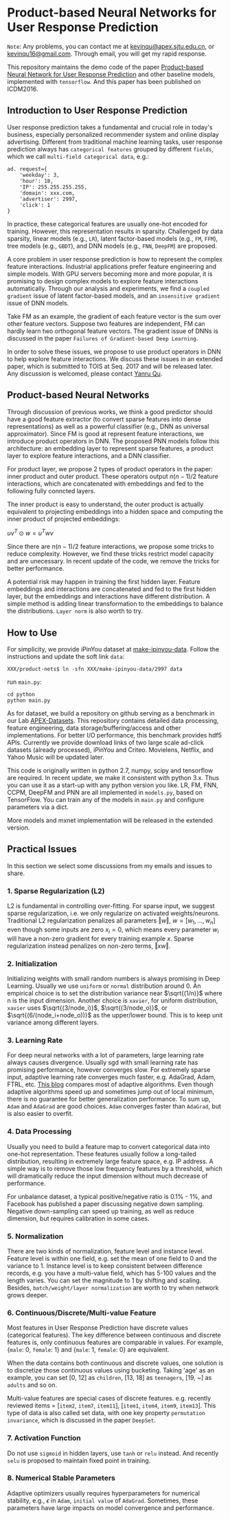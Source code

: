 # Product-based Neural Networks for User Response Prediction

``Note``: Any problems, you can contact me at kevinqu@apex.sjtu.edu.cn, or kevinqu16@gmail.com. Through email, you will get my rapid response.

This repository maintains the demo code of the paper 
[Product-based Neural Network for User Response Prediction](https://arxiv.org/abs/1611.00144) 
and other baseline models, implemented with ``tensorflow``. 
And this paper has been published on ICDM2016.

## Introduction to User Response Prediction

User response prediction takes a fundamental and crucial role in today's business, especially personalized recommender system and online display advertising. 
Different from traditional machine learning tasks, 
user response prediction always has ``categorical features`` grouped by different ``fields``, 
which we call ``multi-field categorical data``, e.g.: 

    ad. request={
        'weekday': 3, 
        'hour': 18, 
        'IP': 255.255.255.255, 
        'domain': xxx.com, 
        'advertiser': 2997, 
        'click': 1
    }

In practice, these categorical features are usually one-hot encoded for training. 
However, this representation results in sparsity.
Challenged by data sparsity, linear models (e.g., ``LR``), latent factor-based models (e.g., ``FM``, ``FFM``), tree models (e.g., ``GBDT``), and DNN models (e.g., ``FNN``, ``DeepFM``) are proposed.

A core problem in user response prediction is how to represent the complex feature interactions. Industrial applications prefer feature engineering and simple models. With GPU servers becoming more and more popular, it is promising to design complex models to explore feature interactions automatically. Through our analysis and experiments, we find a ``coupled gradient`` issue of latent factor-based models, and an ``insensitive gradient`` issue of DNN models.

Take FM as an example, the gradient of each feature vector is the sum over other feature vectors. Suppose two features are independent, FM can hardly learn two orthogonal feature vectors. The gradient issue of DNNs is discussed in the paper ``Failures of Gradient-based Deep Learning``. 

<!--Another interesting fact in recommendation or ctr contests is that, winning solutions usually transform discrete features into continuous or vice versa:
- Use GBDT to convert continuous features to binary ones, and feed binary features to FM.
- Use FM/DNN to convert discrete features to embeddings or interactions, and feed these features to GBDT.-->

In order to solve these issues, we propose to use product operators in DNN to help explore feature interactions. We discuss these issues in an extended paper, which is submitted to TOIS at Seq. 2017 and will be released later.
Any discussion is welcomed, please contact [Yanru Qu](http://apex.sjtu.edu.cn/members/kevinqu@apexlab.org).

## Product-based Neural Networks

Through discussion of previous works, we think a good predictor should have a good feature extractor (to convert sparse features into dense representations) as well as a powerful classifier (e.g., DNN as universal approximator). Since FM is good at represent feature interactions, we introduce product operators in DNN. The proposed PNN models follow this architecture: an embedding layer to represent sparse features, a product layer to explore feature interactions, and a DNN classifier.

For product layer, we propose 2 types of product operators in the paper: inner product and outer product. These operators output $n(n-1)/2$ feature interactions, which are concatenated with embeddings and fed to the following fully conncted layers.

The inner product is easy to understand, the outer product is actually equivalent to projecting embeddings into a hidden space and computing the inner product of projected embeddings:

$uv^T\odot w = u^Twv$

Since there are $n(n-1)/2$ feature interactions, we propose some tricks to reduce complexity.
However, we find these tricks restrict model capacity and are unecessary.
In recent update of the code, we remove the tricks for better performance. 

A potential risk may happen in training the first hidden layer. Feature embeddings and interactions are concatenated and fed to the first hidden layer, but the embeddings and interactions have different distribution. A simple method is adding linear transformation to the embeddings to balance the distributions. ``Layer norm`` is also worth to try.

## How to Use

For simplicity, we provide iPinYou dataset at [make-ipinyou-data](https://github.com/Atomu2014/make-ipinyou-data). 
Follow the instructions and update the soft link `data`:

```
XXX/product-nets$ ln -sfn XXX/make-ipinyou-data/2997 data
```

run ``main.py``:

    cd python
    python main.py

As for dataset, we build a repository on github serving as a benchmark in our Lab 
[APEX-Datasets](https://github.com/Atomu2014/Ads-RecSys-Datasets). 
This repository contains detailed data processing, feature engineering, 
data storage/buffering/access and other implementations.
For better I/O performance, this benchmark provides hdf5 APIs.
Currently we provide download links of two large scale ad-click datasets (already processed), 
iPinYou and Criteo. Movielens, Netflix, and Yahoo Music will be updated later.

This code is originally written in python 2.7, numpy, scipy and tensorflow are required. 
In recent update, we make it consistent with python 3.x. 
Thus you can use it as a start-up with any python version you like.
LR, FM, FNN, CCPM, DeepFM and PNN are all implemented in `models.py`, based on TensorFlow. 
You can train any of the models in `main.py` and configure parameters via a dict.

More models and mxnet implementation will be released in the extended version.

## Practical Issues

In this section we select some discussions from my emails and issues to share.

### 1. Sparse Regularization (L2)

L2 is fundamental in controlling over-fitting.
For sparse input, we suggest sparse regularization, 
i.e. we only regularize on activated weights/neurons.
Traditional L2 regularization penalizes all parameters $\Vert w\Vert$, $w = [w_1, \dots, w_n]$ even though some inputs are zero $x_i = 0$,
which means every parameter $w_i$ will have a non-zero gradient for every training example $x$.
Sparse regularization instead penalizes on non-zero terms, $\Vert xw \Vert$. 

### 2. Initialization

Initializing weights with small random numbers is always promising in Deep Learning.
Usually we use ``uniform`` or ``normal`` distribution around 0.
An empirical choice is to set the distribution variance near $\sqrt{(1/n)}$ where n is the input dimension.
Another choice is ``xavier``, for uniform distribution, 
``xavier`` uses $\sqrt{(3/node_i)}$, $\sqrt{(3/node_o)}$, 
or $\sqrt{(6/(node_i+node_o))}$ as the upper/lower bound. 
This is to keep unit variance among different layers.

### 3. Learning Rate

For deep neural networks with a lot of parameters, 
large learning rate always causes divergence. 
Usually sgd with small learning rate has promising performance, however converges slow.
For extremely sparse input, adaptive learning rate converges much faster, 
e.g. AdaGrad, Adam, FTRL, etc.
[This blog](http://sebastianruder.com/optimizing-gradient-descent/) 
compares most of adaptive algorithms.
Even though adaptive algorithms speed up and sometimes jump out of local minimum, 
there is no guarantee for better generalization performance.
To sum up, ``Adam`` and ``AdaGrad`` are good choices. ``Adam`` converges faster than ``AdaGrad``, but is also easier to overfit.

### 4. Data Processing

Usually you need to build a feature map to convert categorical data into one-hot representation.
These features usually follow a long-tailed distribution,
resulting in extremely large feature space, e.g. IP address. 
A simple way is to remove those low frequency features by a threshold, 
which will dramatically reduce the input dimension without much decrease of performance.

For unbalance dataset, a typical positive/negative ratio is 0.1% - 1%, 
and Facebook has published a paper discussing negative down sampling. 
Negative down-sampling can speed up training, as well as reduce dimension, but requires calibration in some cases.

### 5. Normalization

There are two kinds of normalization, feature level and instance level.
Feature level is within one field, 
e.g. set the mean of one field to 0 and the variance to 1.
Instance level is to keep consistent between difference records,
e.g. you have a multi-value field, which has 5-100 values and the length varies. 
You can set the magnitude to 1 by shifting and scaling.
Besides, ``batch/weight/layer normalization`` are worth to try when network grows deeper.

### 6. Continuous/Discrete/Multi-value Feature

Most features in User Response Prediction have discrete values (categorical features). The key difference between continuous and discrete features is, only continuous features are comparable in values. For example, {``male``: 0, ``female``: 1} and {``male``: 1, ``female``: 0} are equivalent.

When the data contains both continuous and discrete values, one solution is to discretize those continuous values using bucketing. Taking 'age' as an example, you can set [0, 12] as ``children``, [13, 18] as ``teenagers``, [19, ~] as ``adults`` and so on. 

Multi-value features are special cases of discrete features. 
e.g. recently reviewed items = [``item2``, ``item7``, ``item11``], [``item1``, ``item4``, ``item9``, ``item13``]. 
This type of data is also called set data, with one key property ``permutation invariance``, which is discussed in the paper ``DeepSet``.

### 7. Activation Function

Do not use ``sigmoid`` in hidden layers, use ``tanh`` or ``relu`` instead.
And recently ``selu`` is proposed to maintain fixed point in training.

### 8. Numerical Stable Parameters

Adaptive optimizers usually requires hyperparameters for numerical stability, e.g., $\epsilon$ in ``Adam``, ``initial value`` of ``AdaGrad``. Sometimes, these parameters have large impacts on model convergence and performance.